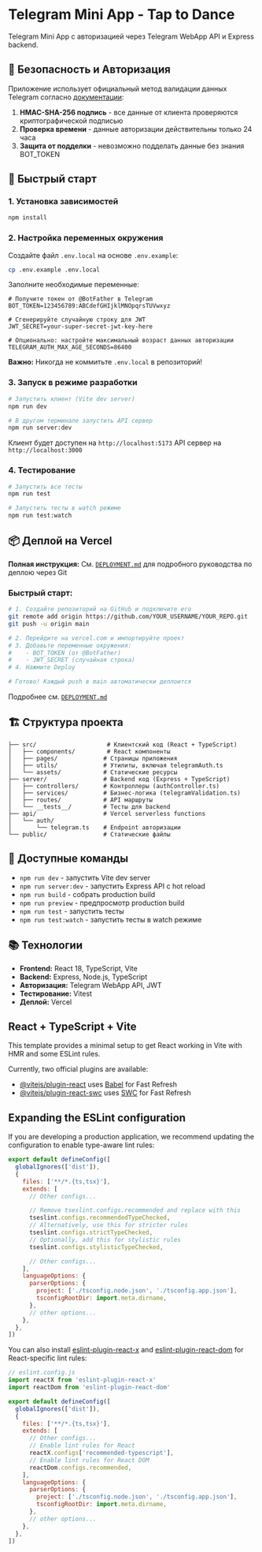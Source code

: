 # Telegram Mini App - Tap to Dance

Telegram Mini App с авторизацией через Telegram WebApp API и Express backend.

## 🔐 Безопасность и Авторизация

Приложение использует официальный метод валидации данных Telegram согласно [документации](https://core.telegram.org/bots/webapps#validating-data-received-via-the-mini-app):

1. **HMAC-SHA-256 подпись** - все данные от клиента проверяются криптографической подписью
2. **Проверка времени** - данные авторизации действительны только 24 часа
3. **Защита от подделки** - невозможно подделать данные без знания BOT_TOKEN

## 🚀 Быстрый старт

### 1. Установка зависимостей

```bash
npm install
```

### 2. Настройка переменных окружения

Создайте файл `.env.local` на основе `.env.example`:

```bash
cp .env.example .env.local
```

Заполните необходимые переменные:

```env
# Получите токен от @BotFather в Telegram
BOT_TOKEN=123456789:ABCdefGHIjklMNOpqrsTUVwxyz

# Сгенерируйте случайную строку для JWT
JWT_SECRET=your-super-secret-jwt-key-here

# Опционально: настройте максимальный возраст данных авторизации
TELEGRAM_AUTH_MAX_AGE_SECONDS=86400
```

**Важно:** Никогда не коммитьте `.env.local` в репозиторий!

### 3. Запуск в режиме разработки

```bash
# Запустить клиент (Vite dev server)
npm run dev

# В другом терминале запустить API сервер
npm run server:dev
```

Клиент будет доступен на `http://localhost:5173`
API сервер на `http://localhost:3000`

### 4. Тестирование

```bash
# Запустить все тесты
npm run test

# Запустить тесты в watch режиме
npm run test:watch
```

## 📦 Деплой на Vercel

**Полная инструкция:** См. [`DEPLOYMENT.md`](DEPLOYMENT.md) для подробного руководства по деплою через Git

### Быстрый старт:

```bash
# 1. Создайте репозиторий на GitHub и подключите его
git remote add origin https://github.com/YOUR_USERNAME/YOUR_REPO.git
git push -u origin main

# 2. Перейдите на vercel.com и импортируйте проект
# 3. Добавьте переменные окружения:
#    - BOT_TOKEN (от @BotFather)
#    - JWT_SECRET (случайная строка)
# 4. Нажмите Deploy

# Готово! Каждый push в main автоматически деплоится
```

Подробнее см. [`DEPLOYMENT.md`](DEPLOYMENT.md)

## 🏗️ Структура проекта

```
├── src/                    # Клиентский код (React + TypeScript)
│   ├── components/         # React компоненты
│   ├── pages/             # Страницы приложения
│   ├── utils/             # Утилиты, включая telegramAuth.ts
│   └── assets/            # Статические ресурсы
├── server/                # Backend код (Express + TypeScript)
│   ├── controllers/       # Контроллеры (authController.ts)
│   ├── services/          # Бизнес-логика (telegramValidation.ts)
│   ├── routes/            # API маршруты
│   └── __tests__/         # Тесты для backend
├── api/                   # Vercel serverless functions
│   └── auth/
│       └── telegram.ts    # Endpoint авторизации
└── public/                # Статические файлы
```

## 🔧 Доступные команды

- `npm run dev` - запустить Vite dev server
- `npm run server:dev` - запустить Express API с hot reload
- `npm run build` - собрать production build
- `npm run preview` - предпросмотр production build
- `npm run test` - запустить тесты
- `npm run test:watch` - запустить тесты в watch режиме

## 📚 Технологии

- **Frontend:** React 18, TypeScript, Vite
- **Backend:** Express, Node.js, TypeScript
- **Авторизация:** Telegram WebApp API, JWT
- **Тестирование:** Vitest
- **Деплой:** Vercel

## React + TypeScript + Vite

This template provides a minimal setup to get React working in Vite with HMR and some ESLint rules.

Currently, two official plugins are available:

- [@vitejs/plugin-react](https://github.com/vitejs/vite-plugin-react/blob/main/packages/plugin-react) uses [Babel](https://babeljs.io/) for Fast Refresh
- [@vitejs/plugin-react-swc](https://github.com/vitejs/vite-plugin-react/blob/main/packages/plugin-react-swc) uses [SWC](https://swc.rs/) for Fast Refresh

## Expanding the ESLint configuration

If you are developing a production application, we recommend updating the configuration to enable type-aware lint rules:

```js
export default defineConfig([
  globalIgnores(['dist']),
  {
    files: ['**/*.{ts,tsx}'],
    extends: [
      // Other configs...

      // Remove tseslint.configs.recommended and replace with this
      tseslint.configs.recommendedTypeChecked,
      // Alternatively, use this for stricter rules
      tseslint.configs.strictTypeChecked,
      // Optionally, add this for stylistic rules
      tseslint.configs.stylisticTypeChecked,

      // Other configs...
    ],
    languageOptions: {
      parserOptions: {
        project: ['./tsconfig.node.json', './tsconfig.app.json'],
        tsconfigRootDir: import.meta.dirname,
      },
      // other options...
    },
  },
])
```

You can also install [eslint-plugin-react-x](https://github.com/Rel1cx/eslint-react/tree/main/packages/plugins/eslint-plugin-react-x) and [eslint-plugin-react-dom](https://github.com/Rel1cx/eslint-react/tree/main/packages/plugins/eslint-plugin-react-dom) for React-specific lint rules:

```js
// eslint.config.js
import reactX from 'eslint-plugin-react-x'
import reactDom from 'eslint-plugin-react-dom'

export default defineConfig([
  globalIgnores(['dist']),
  {
    files: ['**/*.{ts,tsx}'],
    extends: [
      // Other configs...
      // Enable lint rules for React
      reactX.configs['recommended-typescript'],
      // Enable lint rules for React DOM
      reactDom.configs.recommended,
    ],
    languageOptions: {
      parserOptions: {
        project: ['./tsconfig.node.json', './tsconfig.app.json'],
        tsconfigRootDir: import.meta.dirname,
      },
      // other options...
    },
  },
])
```
